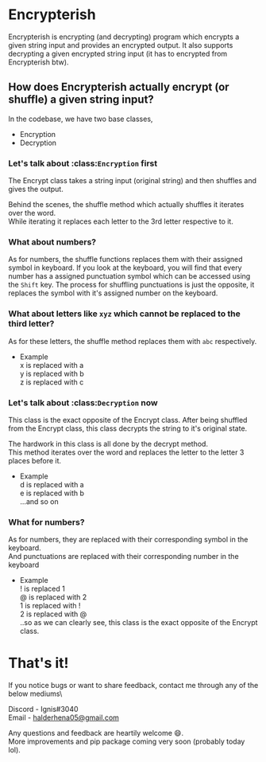# Encrypterish

Encrypterish is encrypting (and decrypting) program which encrypts a given string input and provides an encrypted output. It also supports decrypting a given encrypted string input (it has to encrypted from Encrypterish btw).

## How does Encrypterish actually encrypt (or shuffle) a given string input?

In the codebase, we have two base classes, 
- Encryption
- Decryption

### Let's talk about :class:`Encryption` first

The Encrypt class takes a string input (original string) and then shuffles and gives the output. 

Behind the scenes, the shuffle method which actually shuffles it iterates over the word. \
While iterating it replaces each letter to the 3rd letter respective to it. 

### What about numbers?

As for numbers, the shuffle functions replaces them with their assigned symbol in keyboard. If you look at the keyboard, you will find that every number has a assigned punctuation symbol which can be accessed using the `Shift`  key. The process for shuffling punctuations is just the opposite, it replaces the symbol with it's assigned number on the keyboard.

### What about letters like `xyz` which cannot be replaced to the third letter? 

As for these letters, the shuffle method replaces them with `abc` respectively.

- Example \
x is replaced with a\
y is replaced with b \
z is replaced with c

### Let's talk about :class:`Decryption` now

This class is the exact opposite of the Encrypt class. After being shuffled from the Encrypt class, this class decrypts the string to it's original state. 

The hardwork in this class is all done by the decrypt method. \
This method iterates over the word and replaces the letter to the letter 3 places before it.

- Example \
d is replaced with a\
e is replaced with b\
...and so on

### What for numbers?

As for numbers, they are replaced with their corresponding symbol in the keyboard. \
And punctuations are replaced with their corresponding number in the keyboard

- Example\
! is replaced 1\
@ is replaced with 2 \
1 is replaced with !\
2 is replaced with @\
..so as we can clearly see, this class is the exact opposite of the Encrypt class.

# That's it!

If you notice bugs or want to share feedback, contact me through any of the below mediums\

Discord - Ignis#3040 \
Email - halderhena05@gmail.com

Any questions and feedback are heartily welcome 😄. \
More improvements and pip package coming very soon (probably today lol).

#
